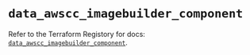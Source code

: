 # `data_awscc_imagebuilder_component`

Refer to the Terraform Registory for docs: [`data_awscc_imagebuilder_component`](https://registry.terraform.io/providers/hashicorp/awscc/0.70.0/docs/data-sources/imagebuilder_component).
